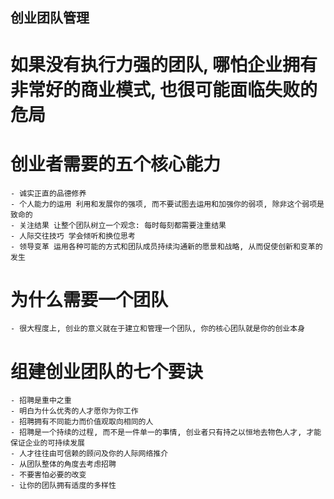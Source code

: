 ## 创业团队管理

# 如果没有执行力强的团队, 哪怕企业拥有非常好的商业模式, 也很可能面临失败的危局

# 创业者需要的五个核心能力
    - 诚实正直的品德修养
    - 个人能力的运用 利用和发展你的强项, 而不要试图去运用和加强你的弱项, 除非这个弱项是致命的
    - 关注结果 让整个团队树立一个观念: 每时每刻都需要注重结果
    - 人际交往技巧 学会倾听和换位思考
    - 领导变革 运用各种可能的方式和团队成员持续沟通新的愿景和战略, 从而促使创新和变革的发生

# 为什么需要一个团队
    - 很大程度上, 创业的意义就在于建立和管理一个团队, 你的核心团队就是你的创业本身

# 组建创业团队的七个要诀
    - 招聘是重中之重
    - 明白为什么优秀的人才愿你为你工作
    - 招聘拥有不同能力而价值观取向相同的人
    - 招聘是一个持续的过程, 而不是一件单一的事情, 创业者只有持之以恒地去物色人才, 才能保证企业的可持续发展
    - 人才往往由可信赖的顾问及你的人际网络推介
    - 从团队整体的角度去考虑招聘
    - 不要害怕必要的改变
    - 让你的团队拥有适度的多样性